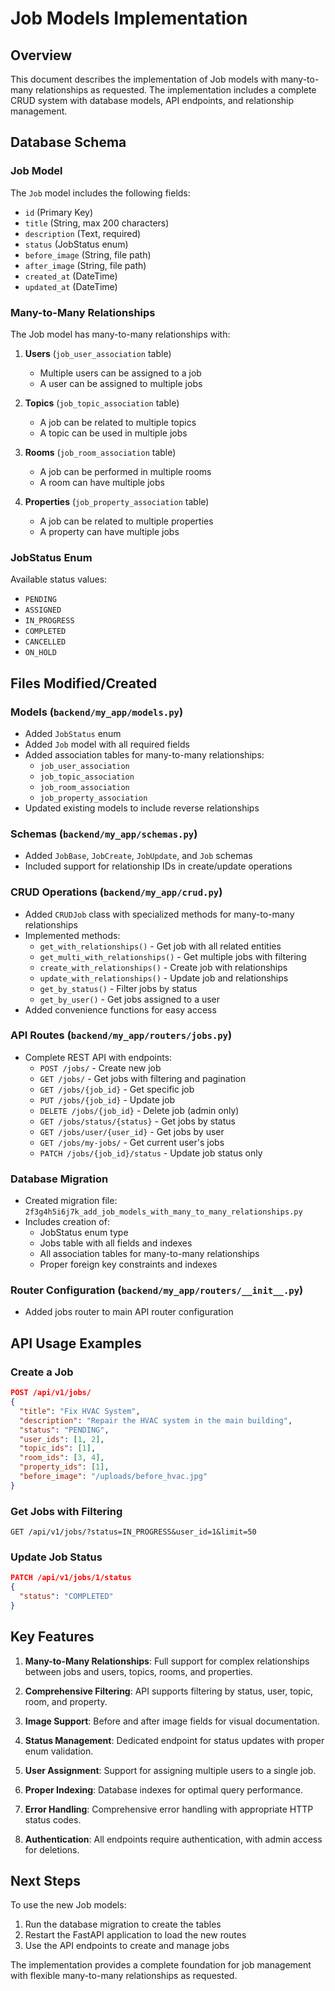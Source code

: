 # Job Models Implementation

## Overview
This document describes the implementation of Job models with many-to-many relationships as requested. The implementation includes a complete CRUD system with database models, API endpoints, and relationship management.

## Database Schema

### Job Model
The `Job` model includes the following fields:
- `id` (Primary Key)
- `title` (String, max 200 characters)
- `description` (Text, required)
- `status` (JobStatus enum)
- `before_image` (String, file path)
- `after_image` (String, file path)
- `created_at` (DateTime)
- `updated_at` (DateTime)

### Many-to-Many Relationships
The Job model has many-to-many relationships with:

1. **Users** (`job_user_association` table)
   - Multiple users can be assigned to a job
   - A user can be assigned to multiple jobs

2. **Topics** (`job_topic_association` table)
   - A job can be related to multiple topics
   - A topic can be used in multiple jobs

3. **Rooms** (`job_room_association` table)
   - A job can be performed in multiple rooms
   - A room can have multiple jobs

4. **Properties** (`job_property_association` table)
   - A job can be related to multiple properties
   - A property can have multiple jobs

### JobStatus Enum
Available status values:
- `PENDING`
- `ASSIGNED`
- `IN_PROGRESS`
- `COMPLETED`
- `CANCELLED`
- `ON_HOLD`

## Files Modified/Created

### Models (`backend/my_app/models.py`)
- Added `JobStatus` enum
- Added `Job` model with all required fields
- Added association tables for many-to-many relationships:
  - `job_user_association`
  - `job_topic_association`
  - `job_room_association`
  - `job_property_association`
- Updated existing models to include reverse relationships

### Schemas (`backend/my_app/schemas.py`)
- Added `JobBase`, `JobCreate`, `JobUpdate`, and `Job` schemas
- Included support for relationship IDs in create/update operations

### CRUD Operations (`backend/my_app/crud.py`)
- Added `CRUDJob` class with specialized methods for many-to-many relationships
- Implemented methods:
  - `get_with_relationships()` - Get job with all related entities
  - `get_multi_with_relationships()` - Get multiple jobs with filtering
  - `create_with_relationships()` - Create job with relationships
  - `update_with_relationships()` - Update job and relationships
  - `get_by_status()` - Filter jobs by status
  - `get_by_user()` - Get jobs assigned to a user
- Added convenience functions for easy access

### API Routes (`backend/my_app/routers/jobs.py`)
- Complete REST API with endpoints:
  - `POST /jobs/` - Create new job
  - `GET /jobs/` - Get jobs with filtering and pagination
  - `GET /jobs/{job_id}` - Get specific job
  - `PUT /jobs/{job_id}` - Update job
  - `DELETE /jobs/{job_id}` - Delete job (admin only)
  - `GET /jobs/status/{status}` - Get jobs by status
  - `GET /jobs/user/{user_id}` - Get jobs by user
  - `GET /jobs/my-jobs/` - Get current user's jobs
  - `PATCH /jobs/{job_id}/status` - Update job status only

### Database Migration
- Created migration file: `2f3g4h5i6j7k_add_job_models_with_many_to_many_relationships.py`
- Includes creation of:
  - JobStatus enum type
  - Jobs table with all fields and indexes
  - All association tables for many-to-many relationships
  - Proper foreign key constraints and indexes

### Router Configuration (`backend/my_app/routers/__init__.py`)
- Added jobs router to main API router configuration

## API Usage Examples

### Create a Job
```json
POST /api/v1/jobs/
{
  "title": "Fix HVAC System",
  "description": "Repair the HVAC system in the main building",
  "status": "PENDING",
  "user_ids": [1, 2],
  "topic_ids": [1],
  "room_ids": [3, 4],
  "property_ids": [1],
  "before_image": "/uploads/before_hvac.jpg"
}
```

### Get Jobs with Filtering
```
GET /api/v1/jobs/?status=IN_PROGRESS&user_id=1&limit=50
```

### Update Job Status
```json
PATCH /api/v1/jobs/1/status
{
  "status": "COMPLETED"
}
```

## Key Features

1. **Many-to-Many Relationships**: Full support for complex relationships between jobs and users, topics, rooms, and properties.

2. **Comprehensive Filtering**: API supports filtering by status, user, topic, room, and property.

3. **Image Support**: Before and after image fields for visual documentation.

4. **Status Management**: Dedicated endpoint for status updates with proper enum validation.

5. **User Assignment**: Support for assigning multiple users to a single job.

6. **Proper Indexing**: Database indexes for optimal query performance.

7. **Error Handling**: Comprehensive error handling with appropriate HTTP status codes.

8. **Authentication**: All endpoints require authentication, with admin access for deletions.

## Next Steps

To use the new Job models:

1. Run the database migration to create the tables
2. Restart the FastAPI application to load the new routes
3. Use the API endpoints to create and manage jobs

The implementation provides a complete foundation for job management with flexible many-to-many relationships as requested.